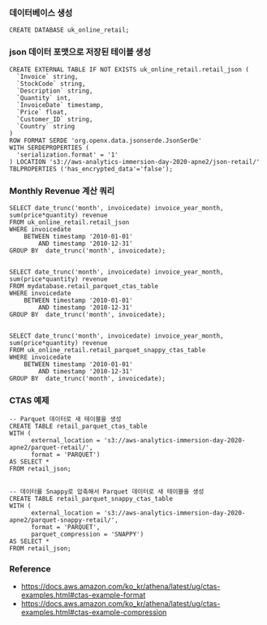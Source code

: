### 데이터베이스 생성

```text
CREATE DATABASE uk_online_retail;
```

### json 데이터 포맷으로 저장된 테이블 생성
```text
CREATE EXTERNAL TABLE IF NOT EXISTS uk_online_retail.retail_json (
  `Invoice` string,
  `StockCode` string,
  `Description` string,
  `Quantity` int,
  `InvoiceDate` timestamp,
  `Price` float,
  `Customer_ID` string,
  `Country` string 
)
ROW FORMAT SERDE 'org.openx.data.jsonserde.JsonSerDe'
WITH SERDEPROPERTIES (
  'serialization.format' = '1'
) LOCATION 's3://aws-analytics-immersion-day-2020-apne2/json-retail/'
TBLPROPERTIES ('has_encrypted_data'='false');
```

### Monthly Revenue 계산 쿼리
```text
SELECT date_trunc('month', invoicedate) invoice_year_month, sum(price*quantity) revenue
FROM uk_online_retail.retail_json
WHERE invoicedate
    BETWEEN timestamp '2010-01-01'
        AND timestamp '2010-12-31'
GROUP BY  date_trunc('month', invoicedate);


SELECT date_trunc('month', invoicedate) invoice_year_month, sum(price*quantity) revenue
FROM mydatabase.retail_parquet_ctas_table
WHERE invoicedate
    BETWEEN timestamp '2010-01-01'
        AND timestamp '2010-12-31'
GROUP BY  date_trunc('month', invoicedate);


SELECT date_trunc('month', invoicedate) invoice_year_month, sum(price*quantity) revenue
FROM uk_online_retail.retail_parquet_snappy_ctas_table
WHERE invoicedate
    BETWEEN timestamp '2010-01-01'
        AND timestamp '2010-12-31'
GROUP BY  date_trunc('month', invoicedate);
```

### CTAS 예제
```text
-- Parquet 데이터로 새 테이블을 생성
CREATE TABLE retail_parquet_ctas_table
WITH (
      external_location = 's3://aws-analytics-immersion-day-2020-apne2/parquet-retail/',
      format = 'PARQUET')
AS SELECT * 
FROM retail_json;


-- 데이터를 Snappy로 압축해서 Parquet 데이터로 새 테이블을 생성
CREATE TABLE retail_parquet_snappy_ctas_table
WITH (
      external_location = 's3://aws-analytics-immersion-day-2020-apne2/parquet-snappy-retail/',
      format = 'PARQUET',
      parquet_compression = 'SNAPPY')
AS SELECT * 
FROM retail_json;
```

### Reference
- https://docs.aws.amazon.com/ko_kr/athena/latest/ug/ctas-examples.html#ctas-example-format
- https://docs.aws.amazon.com/ko_kr/athena/latest/ug/ctas-examples.html#ctas-example-compression




```